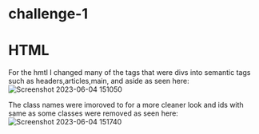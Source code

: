 # challenge-1

# HTML
For the hmtl I changed many of the tags that were divs into semantic tags such as headers,articles,main, and aside
as seen here:
![Screenshot 2023-06-04 151050](https://github.com/FerACan/challenge-1/assets/134230590/9870f2bd-4a94-41cc-9b13-0e5d8c08f841)

The class names were imoroved to for a more cleaner look and ids with same as some classes were removed
as seen here:
![Screenshot 2023-06-04 151740](https://github.com/FerACan/challenge-1/assets/134230590/f7eddced-e44c-49f5-bdb9-dde2b6f86126)
